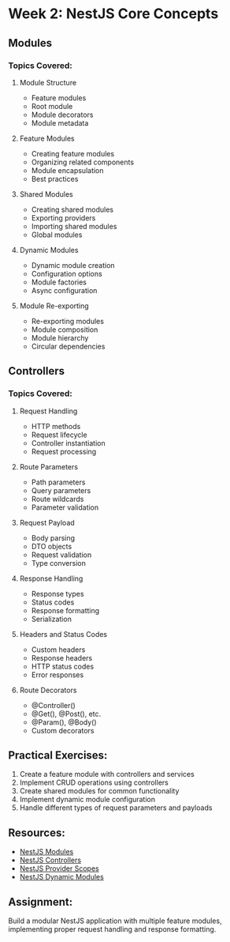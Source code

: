 # Week 2: NestJS Core Concepts

## Modules

### Topics Covered:

1. Module Structure

   - Feature modules
   - Root module
   - Module decorators
   - Module metadata

2. Feature Modules

   - Creating feature modules
   - Organizing related components
   - Module encapsulation
   - Best practices

3. Shared Modules

   - Creating shared modules
   - Exporting providers
   - Importing shared modules
   - Global modules

4. Dynamic Modules

   - Dynamic module creation
   - Configuration options
   - Module factories
   - Async configuration

5. Module Re-exporting
   - Re-exporting modules
   - Module composition
   - Module hierarchy
   - Circular dependencies

## Controllers

### Topics Covered:

1. Request Handling

   - HTTP methods
   - Request lifecycle
   - Controller instantiation
   - Request processing

2. Route Parameters

   - Path parameters
   - Query parameters
   - Route wildcards
   - Parameter validation

3. Request Payload

   - Body parsing
   - DTO objects
   - Request validation
   - Type conversion

4. Response Handling

   - Response types
   - Status codes
   - Response formatting
   - Serialization

5. Headers and Status Codes

   - Custom headers
   - Response headers
   - HTTP status codes
   - Error responses

6. Route Decorators
   - @Controller()
   - @Get(), @Post(), etc.
   - @Param(), @Body()
   - Custom decorators

## Practical Exercises:

1. Create a feature module with controllers and services
2. Implement CRUD operations using controllers
3. Create shared modules for common functionality
4. Implement dynamic module configuration
5. Handle different types of request parameters and payloads

## Resources:

- [NestJS Modules](https://docs.nestjs.com/modules)
- [NestJS Controllers](https://docs.nestjs.com/controllers)
- [NestJS Provider Scopes](https://docs.nestjs.com/fundamentals/injection-scopes)
- [NestJS Dynamic Modules](https://docs.nestjs.com/fundamentals/dynamic-modules)

## Assignment:

Build a modular NestJS application with multiple feature modules, implementing proper request handling and response formatting.
